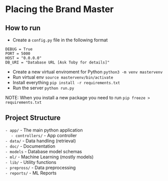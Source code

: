 # Placing the Brand Master

## How to run
* Create a `config.py` file in the following format

`DEBUG = True`  
`PORT = 5000`  
`HOST = "0.0.0.0"`  
`DB_URI = "Database URL [Ask Toby for details]"`  

* Create a new virtual enviroment for Python `python3 -m venv mastervenv`
* Run virtual env `source mastervenv/bin/activate`
* Install everything `pip install -r requirements.txt`
* Run the server `python run.py`

NOTE: When you install a new package you need to run `pip freeze > requirements.txt`

## Project Structure
`- app/` - The main python application  
&ensp;&ensp;  `- controllers/` - App controller  
`- data/` - Data handling (retrieval)  
`- doc/` - Documentation  
`- models` - Database model schemas  
`- ml/` - Machine Learning (mostly models)  
`- lib/` - Utility functions  
`- prepross/` - Data preprocessing  
`- reports/` - ML Reports  